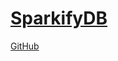 # [SparkifyDB](https://github.com/borbert/Data_Engineering_Nanodegree/tree/master/data_modeling_postgres#welcome-to-the-sparkify-analytics-database)


[GitHub](http://github.com)
